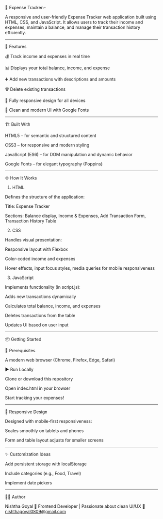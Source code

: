 💸 Expense Tracker:-

A responsive and user-friendly Expense Tracker web application built using HTML, CSS, and JavaScript. It allows users to track their income and expenses, maintain a balance, and manage their transaction history efficiently.

--------------------------------------------------------------------------------------------------------------------------------------------------------------------------------------------------------------------

🧰 Features

💰 Track income and expenses in real time

📊 Displays your total balance, income, and expense

➕ Add new transactions with descriptions and amounts

🗑 Delete existing transactions

📱 Fully responsive design for all devices

🎨 Clean and modern UI with Google Fonts

--------------------------------------------------------------------------------------------------------------------------------------------------------------------------------------------------------------------

🏗 Built With

HTML5 – for semantic and structured content

CSS3 – for responsive and modern styling

JavaScript (ES6) – for DOM manipulation and dynamic behavior

Google Fonts – for elegant typography (Poppins)

--------------------------------------------------------------------------------------------------------------------------------------------------------------------------------------------------------------------

⚙ How It Works

1. HTML

Defines the structure of the application:

Title: Expense Tracker

Sections: Balance display, Income & Expenses, Add Transaction Form, Transaction History Table

2. CSS
 
Handles visual presentation:

Responsive layout with Flexbox

Color-coded income and expenses

Hover effects, input focus styles, media queries for mobile responsiveness

3. JavaScript

Implements functionality (in script.js):

Adds new transactions dynamically

Calculates total balance, income, and expenses

Deletes transactions from the table

Updates UI based on user input

--------------------------------------------------------------------------------------------------------------------------------------------------------------------------------------------------------------------

📦 Getting Started

🔧 Prerequisites

A modern web browser (Chrome, Firefox, Edge, Safari)

▶ Run Locally

Clone or download this repository

Open index.html in your browser

Start tracking your expenses!

--------------------------------------------------------------------------------------------------------------------------------------------------------------------------------------------------------------------

📱 Responsive Design

Designed with mobile-first responsiveness:

Scales smoothly on tablets and phones

Form and table layout adjusts for smaller screens

--------------------------------------------------------------------------------------------------------------------------------------------------------------------------------------------------------------------

✨ Customization Ideas

Add persistent storage with localStorage

Include categories (e.g., Food, Travel)

Implement date pickers


---------------------------------------------------------------------------------------------------------------------------------------------------------------------------------------------------------------------


🧑‍💻 Author

Nishtha Goyal
💼 Frontend Developer | Passionate about clean UI/UX
📧nishthagoyal0809@gmail.com

